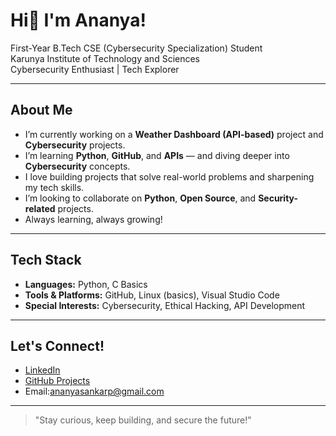 # Hi👋 I'm Ananya!

 First-Year B.Tech CSE (Cybersecurity Specialization) Student  
 Karunya Institute of Technology and Sciences  
 Cybersecurity Enthusiast | Tech Explorer  

---

##  About Me
-  I’m currently working on a **Weather Dashboard (API-based)** project and **Cybersecurity** projects.
-  I’m learning **Python**, **GitHub**, and **APIs** — and diving deeper into **Cybersecurity** concepts.
-  I love building projects that solve real-world problems and sharpening my tech skills.
-  I’m looking to collaborate on **Python**, **Open Source**, and **Security-related** projects.
-  Always learning, always growing!

---

##  Tech Stack
- **Languages:** Python, C Basics
- **Tools & Platforms:** GitHub, Linux (basics), Visual Studio Code
- **Special Interests:** Cybersecurity, Ethical Hacking, API Development

---

##  Let's Connect!
-  [LinkedIn](www.linkedin.com/in/ananyasankar)  
-  [GitHub Projects](https://github.com/Ananya1718)  
-  Email:ananyasankarp@gmail.com

---
> "Stay curious, keep building, and secure the future!" 
